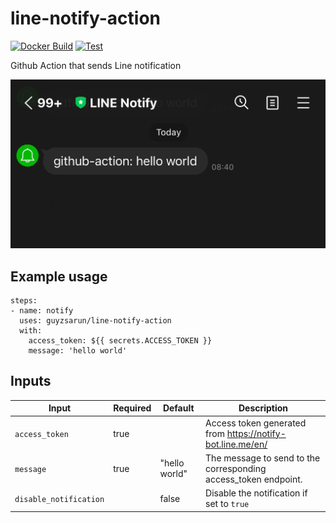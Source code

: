 # line-notify-action
[![Docker Build](https://github.com/guyzsarun/line-notify-action/actions/workflows/docker-build.yml/badge.svg)](https://github.com/guyzsarun/line-notify-action/actions/workflows/docker-build.yml)
[![Test](https://github.com/guyzsarun/line-notify-action/actions/workflows/test.yml/badge.svg)](https://github.com/guyzsarun/line-notify-action/actions/workflows/test.yml)

Github Action that sends Line notification

![notify-action](./assets/line-notify-action.png)

## Example usage

```
steps:
- name: notify
  uses: guyzsarun/line-notify-action
  with:
    access_token: ${{ secrets.ACCESS_TOKEN }}
    message: 'hello world'
```

## Inputs

| **Input**              	| **Required** 	| **Default**   	| **Description**                                                 	|
|------------------------	|--------------	|---------------	|-----------------------------------------------------------------	|
| `access_token`         	| true         	|               	| Access token generated from https://notify-bot.line.me/en/      	|
| `message`              	| true         	| "hello world" 	| The message to send to the corresponding access_token endpoint. 	|
| `disable_notification` 	|              	| false         	| Disable the notification if set to `true`                       	|